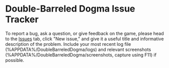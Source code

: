 # Double-Barreled Dogma Issue Tracker
To report a bug, ask a question, or give feedback on the game, please head to the [Issues](https://github.com/stooop/DoubleBarreledDogmaIssues/issues) tab, click "New issue," and give it a useful title and informative description of the problem. Include your most recent log file (%APPDATA%/DoubleBarreledDogma/logs) and relevant screenshots (%APPDATA%/DoubleBarreledDogma/screenshots, capture using F11) if possible.
